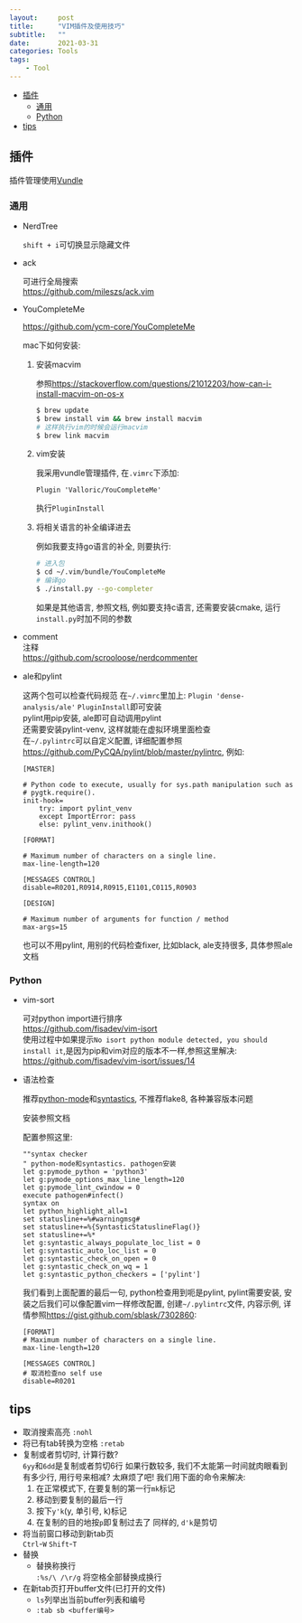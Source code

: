 ```yaml
---
layout:     post
title:      "VIM插件及使用技巧"
subtitle:   ""
date:       2021-03-31
categories: Tools
tags:
    - Tool
---
```


<!-- TOC -->

- [插件](#插件)
  - [通用](#通用)
  - [Python](#python)
- [tips](#tips)

<!-- /TOC -->

<a id="markdown-插件" name="插件"></a>
## 插件  

插件管理使用[Vundle](https://github.com/VundleVim/Vundle.vim)

<a id="markdown-通用" name="通用"></a>
### 通用

- NerdTree   

    `shift + i`可切换显示隐藏文件  
    
- ack  

    可进行全局搜索  
    <https://github.com/mileszs/ack.vim>  

- YouCompleteMe

    <https://github.com/ycm-core/YouCompleteMe>
    
    mac下如何安装:
    
    1. 安装macvim
        
        参照<https://stackoverflow.com/questions/21012203/how-can-i-install-macvim-on-os-x>
        
        ```sh
        $ brew update
        $ brew install vim && brew install macvim
        # 这样执行vim的时候会运行macvim
        $ brew link macvim
        ```
        
    2. vim安装
    
        我采用vundle管理插件, 在`.vimrc`下添加:
        ```
        Plugin 'Valloric/YouCompleteMe'
        ```
        执行`PluginInstall`
    
    3. 将相关语言的补全编译进去
    
        例如我要支持go语言的补全, 则要执行:
        
        ```sh
        # 进入包
        $ cd ~/.vim/bundle/YouCompleteMe
        # 编译go
        $ ./install.py --go-completer
        ```
        
        如果是其他语言, 参照文档, 例如要支持c语言, 还需要安装cmake, 运行`install.py`时加不同的参数

- comment  
    注释  
    <https://github.com/scrooloose/nerdcommenter>  

- ale和pylint  

    这两个包可以检查代码规范
    在`~/.vimrc`里加上: 
        `Plugin 'dense-analysis/ale'`
    `PluginInstall`即可安装  
    pylint用pip安装, ale即可自动调用pylint  
    还需要安装pylint-venv, 这样就能在虚拟环境里面检查  
    在`~/.pylintrc`可以自定义配置, 详细配置参照<https://github.com/PyCQA/pylint/blob/master/pylintrc>, 例如:
    ```
    [MASTER]

    # Python code to execute, usually for sys.path manipulation such as
    # pygtk.require().
    init-hook=
        try: import pylint_venv
        except ImportError: pass
        else: pylint_venv.inithook()
    
    [FORMAT]
    
    # Maximum number of characters on a single line.
    max-line-length=120
    
    [MESSAGES CONTROL]
    disable=R0201,R0914,R0915,E1101,C0115,R0903
    
    [DESIGN]
    
    # Maximum number of arguments for function / method
    max-args=15
    ```
    也可以不用pylint, 用别的代码检查fixer, 比如black, ale支持很多, 具体参照ale文档
     
<a id="markdown-python" name="python"></a>
### Python

- vim-sort  

    可对python import进行排序  
    <https://github.com/fisadev/vim-isort>  
    使用过程中如果提示`No isort python module detected, you should install it`,是因为pip和vim对应的版本不一样,参照这里解决:  
    <https://github.com/fisadev/vim-isort/issues/14>  
    
- 语法检查 

    推荐[python-mode](https://github.com/python-mode/python-mode)和[syntastics](https://github.com/vim-syntastic/syntastic), 不推荐flake8, 各种兼容版本问题

    安装参照文档
    
    配置参照这里:
    
    ```
    ""syntax checker
    " python-mode和syntastics. pathogen安装
    let g:pymode_python = 'python3'
    let g:pymode_options_max_line_length=120
    let g:pymode_lint_cwindow = 0
    execute pathogen#infect()
    syntax on
    let python_highlight_all=1
    set statusline+=%#warningmsg#
    set statusline+=%{SyntasticStatuslineFlag()}
    set statusline+=%*
    let g:syntastic_always_populate_loc_list = 0
    let g:syntastic_auto_loc_list = 0
    let g:syntastic_check_on_open = 0
    let g:syntastic_check_on_wq = 1
    let g:syntastic_python_checkers = ['pylint']
    ```
    
    我们看到上面配置的最后一句, python检查用到呃是pylint, pylint需要安装, 安装之后我们可以像配置vim一样修改配置, 创建`~/.pylintrc`文件, 内容示例, 详情参照<https://gist.github.com/sblask/7302860>:
    ```
    [FORMAT]
    # Maximum number of characters on a single line.
    max-line-length=120

    [MESSAGES CONTROL]
    # 取消检查no self use
    disable=R0201
    ```
    
<a id="markdown-tips" name="tips"></a>
## tips

- 取消搜索高亮 `:nohl`  
- 将已有tab转换为空格  `:retab`
- 复制或者剪切时, 计算行数?  
    `6yy`和`6dd`是复制或者剪切6行
    如果行数较多, 我们不太能第一时间就肉眼看到有多少行, 用行号来相减? 太麻烦了吧! 我们用下面的命令来解决:
    1. 在正常模式下, 在要复制的第一行`mk`标记
    2. 移动到要复制的最后一行
    3. 按下`y'k`(y, 单引号, k)标记
    4. 在复制的目的地按`p`即复制过去了
    同样的, `d'k`是剪切
- 将当前窗口移动到新tab页  
    `Ctrl`-`W` `Shift`-`T`
- 替换
  - 替换称换行  
    `:%s/\ /\r/g` 将空格全部替换成换行
- 在新tab页打开buffer文件(已打开的文件)
  - `ls`列举出当前buffer列表和编号
  - `:tab sb <buffer编号>`